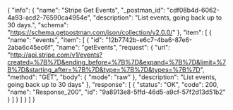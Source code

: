 {
  "info": {
    "name": "Stripe Get Events",
    "_postman_id": "cdf08b4d-6062-4a93-acd2-76590ca4954e",
    "description": "List events, going back up to 30 days.",
    "schema": "https://schema.getpostman.com/json/collection/v2.0.0/"
  },
  "item": [
    {
      "name": "events",
      "item": [
        {
          "id": "12b7742b-e6c7-4ba6-87e6-2aba6c45ec6f",
          "name": "getEvents",
          "request": {
            "url": "http://api.stripe.com/v1/events?created=%7B%7D&ending_before=%7B%7D&expand=%7B%7D&limit=%7B%7D&starting_after=%7B%7D&type=%7B%7D&types=%7B%7D",
            "method": "GET",
            "body": {
              "mode": "raw"
            },
            "description": "List events, going back up to 30 days"
          },
          "response": [
            {
              "status": "OK",
              "code": 200,
              "name": "Response_200",
              "id": "9a8913e8-5ffd-46d5-a9cf-57f2d13d51b2"
            }
          ]
        }
      ]
    }
  ]
}